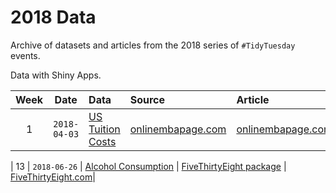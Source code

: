 # 2018 Data

Archive of datasets and articles from the 2018 series of `#TidyTuesday` events.

Data with Shiny Apps.

| Week | Date | Data | Source | Article |
|:--:|:--:|:---|:---|:---|
| 1 | `2018-04-03` | [US Tuition Costs](2018-04-02) | [onlinembapage.com](https://onlinembapage.com/average-tuition-and-educational-attainment-in-the-united-states/) | [onlinembapage.com](https://onlinembapage.com/wp-content/uploads/2016/03/AverageTuition_Part1b.jpg) |

| 13 | `2018-06-26` | [Alcohol Consumption](2018-06-26) | [FiveThirtyEight package](https://github.com/rudeboybert/fivethirtyeight) | [FiveThirtyEight.com](https://fivethirtyeight.com/features/dear-mona-followup-where-do-people-drink-the-most-beer-wine-and-spirits/)|
